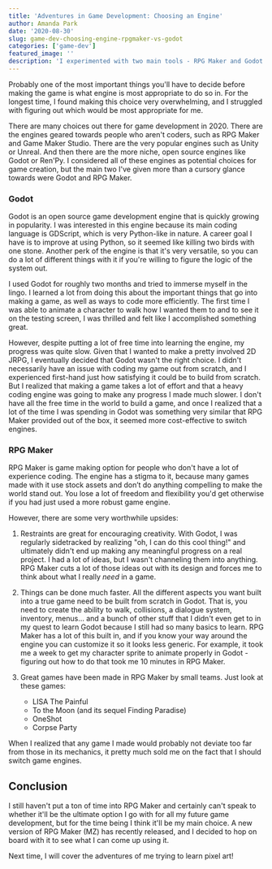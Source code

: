 ```yaml
---
title: 'Adventures in Game Development: Choosing an Engine'
author: Amanda Park
date: '2020-08-30'
slug: game-dev-choosing-engine-rpgmaker-vs-godot
categories: ['game-dev']
featured_image: ''
description: 'I experimented with two main tools - RPG Maker and Godot. Here is the one I settled on and why.'
---
```


Probably one of the most important things you'll have to decide before making the game is what engine is most appropriate to do so in. For the longest time, I found making this choice very overwhelming, and I struggled with figuring out which would be most appropriate for me. 

There are many choices out there for game development in 2020. There are the engines geared towards people who aren't coders, such as RPG Maker and Game Maker Studio. There are the very popular engines such as Unity or Unreal. And then there are the more niche, open source engines like Godot or Ren'Py. I considered all of these engines as potential choices for game creation, but the main two I've given more than a cursory glance towards were Godot and RPG Maker.

### Godot

Godot is an open source game development engine that is quickly growing in popularity. I was interested in this engine because its main coding language is GDScript, which is very Python-like in nature. A career goal I have is to improve at using Python, so it seemed like killing two birds with one stone. Another perk of the engine is that it's very versatile, so you can do a lot of different things with it if you're willing to figure the logic of the system out.

I used Godot for roughly two months and tried to immerse myself in the lingo. I learned a lot from doing this about the important things that go into making a game, as well as ways to code more efficiently. The first time I was able to animate a character to walk how I wanted them to and to see it on the testing screen, I was thrilled and felt like I accomplished something great.

However, despite putting a lot of free time into learning the engine, my progress was quite slow. Given that I wanted to make a pretty involved 2D JRPG, I eventually decided that Godot wasn't the right choice. I didn't necessarily have an issue with coding my game out from scratch, and I experienced first-hand just how satisfying it could be to build from scratch. But I realized that making a game takes a lot of effort and that a heavy coding engine was going to make any progress I made much slower. I don't have all the free time in the world to build a game, and once I realized that a lot of the time I was spending in Godot was something very similar that RPG Maker provided out of the box, it seemed more cost-effective to switch engines.

### RPG Maker

RPG Maker is game making option for people who don't have a lot of experience coding. The engine has a stigma to it, because many games made with it use stock assets and don’t do anything compelling to make the world stand out. You lose a lot of freedom and flexibility you'd get otherwise if you had just used a more robust game engine. 

However, there are some very worthwhile upsides:

1) Restraints are great for encouraging creativity. With Godot, I was regularly sidetracked by realizing "oh, I can do this cool thing!" and ultimately didn't end up making any meaningful progress on a real project. I had a lot of ideas, but I wasn't channeling them into anything. RPG Maker cuts a lot of those ideas out with its design and forces me to think about what I really *need* in a game. 
2) Things can be done much faster. All the different aspects you want built into a true game need to be built from scratch in Godot. That is, you need to create the ability to walk, collisions, a dialogue system, inventory, menus… and a bunch of other stuff that I didn't even get to in my quest to learn Godot because I still had so many basics to learn. RPG Maker has a lot of this built in, and if you know your way around the engine you can customize it so it looks less generic. For example, it took me a week to get my character sprite to animate properly in Godot - figuring out how to do that took me 10 minutes in RPG Maker.
3) Great games have been made in RPG Maker by small teams. Just look at these games:

    * LISA The Painful
    * To the Moon (and its sequel Finding Paradise)
    * OneShot
    * Corpse Party

When I realized that any game I made would probably not deviate too far from those in its mechanics, it pretty much sold me on the fact that I should switch game engines. 

## Conclusion

I still haven't put a ton of time into RPG Maker and certainly can't speak to whether it'll be the ultimate option I go with for all my future game development, but for the time being I think it'll be my main choice. A new version of RPG Maker (MZ) has recently released, and I decided to hop on board with it to see what I can come up using it.

Next time, I will cover the adventures of me trying to learn pixel art! 